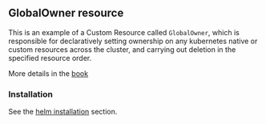 ## GlobalOwner resource

This is an example of a Custom Resource called `GlobalOwner`, which is responsible for declaratively setting ownership on any kubernetes native or custom resources across the cluster, and carrying out deletion in the specified resource order.

More details in the [book][]

[book]: https://danil-grigorev.github.io/global-owner/

### Installation

See the [helm installation][] section.

[helm installation]: https://danil-grigorev.github.io/global-owner/04_guide/02_helm_install.html